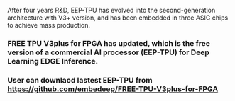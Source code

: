 After four years R&D, EEP-TPU has evolved into the second-generation architecture with V3+ version, and has been embedded in three ASIC chips to achieve mass production.
### FREE TPU V3plus for FPGA has updated, which is the free version of a commercial AI processor (EEP-TPU) for Deep Learning EDGE Inference. 
### User can downlaod lastest EEP-TPU from https://github.com/embedeep/FREE-TPU-V3plus-for-FPGA
